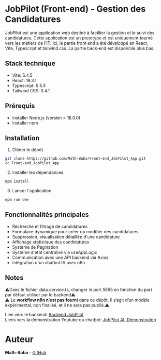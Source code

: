 # JobPilot (Front-end) - Gestion des Candidatures
JobPilot est une application web destiné à faciliter la gestion et le suivi des candidatures. Cette application est un prototype et est uniquement tourné vers les métiers de l'IT. 
Ici, la partie front end a été développé en React, Vite, Typescript et tailwind css. La partie back-end est disponible plus bas.

## Stack technique
* Vite: 5.4.5
* React: 18.3.1
* Typescript: 5.5.3
* Tailwind CSS: 3.4.1

## Prérequis
* Installer Node.js (version > 18.0.0)
* Installer npm
  
## Installation

1. Clôner le dépôt
```bash
git clone https://github.com/Math-Baba/Front-end_JobPilot_App.git
cd Front-end_JobPilot_App
```

2. Installer les dépendances
```bash
npm install
```

3. Lancer l'application
```bash
npm run dev
```

## Fonctionnalités principales 
* Recherche et filtrage de candidatures
* Formulaire dynamique pour créer ou modifier des candidatures
* Suppression, visualisation détaillée d'une candidature
* Affichage statistique des candidatures
* Système de Pagination 
* Système d'état centralisé via useAppLogic
* Communication avec une API backend via Axios
* Intégration d'un chatbot IA avec n8n

## Notes
⚠️Dans le fichier data.service.ts, changer le port 5555 en fonction du port par défaut utiliser par le backend⚠️<br>
⚠️ Le **workflow n8n n’est pas fourni** dans ce dépôt. Il s’agit d’un modèle expérimental, non finalisé, et il ne sera pas publié.⚠️

Lien vers le backend: [Backend JobPilot](https://github.com/Math-Baba/Back-end_JobPilot_App.git)<br>
Liens vers la démonstration Youtube du chatbot: [JobPilot AI: Démonstration](https://youtu.be/hbEBSmX3e1c)

# Auteur
**Math-Baba** - [GitHub](https://github.com/Math-Baba)

